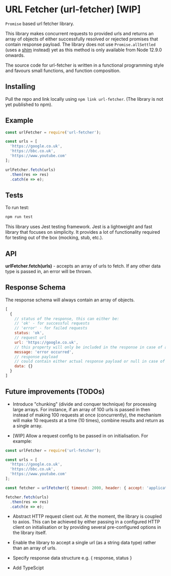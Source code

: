 # URL Fetcher (url-fetcher) [WIP]

`Promise` based url fetcher library.

This library makes concurrent requests to provided urls and returns an array of objects of either successfully resolved or rejected promises that contain response payload. The library does not use `Promise.allSettled` (uses a [shim](https://www.npmjs.com/package/promise.allsettled) instead) yet as this method is only available from Node 12.9.0 onwards.

The source code for url-fetcher is written in a functional programming style and favours small functions, and function composition.

## Installing

Pull the repo and link locally using `npm link url-fetcher`. (The library is not yet published to npm).

## Example

```javascript
const urlFetcher = require('url-fetcher');

const urls = [
  'https://google.co.uk',
  'https://bbc.co.uk',
  'https://www.youtube.com'
];

urlFetcher.fetch(urls)
  .then(res => res)
  .catch(e => e);
```

## Tests

To run test:

```js
npm run test
```

This library uses Jest testing framework. Jest is a lightweight and fast library that focuses on simplicity. It provides a lot of functionality required for testing out of the box (mocking, stub, etc.).

## API

**urlFetcher.fetch(urls)** - accepts an array of urls to fetch. If any other data type is passed in, an error will be thrown.

## Response Schema

The response schema will always contain an array of objects.

```javascript
[
  {
    // status of the response, this can either be:
    // 'ok' - for successful requests
    // 'error' - for failed requests
    status: 'ok',
    // request url
    url: 'https://google.co.uk',
    // this property will only be included in the response in case of a failed request
    message: 'error occurred',
    // response payload
    // could contain either actual response payload or null in case of error
    data: {}
  }
]
```

## Future improvements (TODOs)

- Introduce "chunking" (divide and conquer technique) for processing large arrays. For instance, if an array of 100 urls is passed in then instead of making 100 requests at once (concurrently), the mechanism will make 10 requests at a time (10 times), combine results and return as a single array.

- [WIP] Allow a request config to be passed in on initialisation. For example:

```javascript
const urlFetcher = require('url-fetcher');

const urls = [
  'https://google.co.uk',
  'https://bbc.co.uk',
  'https://www.youtube.com'
];

const fetcher = urlFetcher({ timeout: 2000, header: { accept: 'application/json' } });

fetcher.fetch(urls)
  .then(res => res)
  .catch(e => e);
```

- Abstract HTTP request client out. At the moment, the library is coupled to axios. This can be achieved by either passing in a configured HTTP client on initialisation or by providing several pre-configured options in the library itself.

- Enable the library to accept a single url (as a string data type) rather than an array of urls.

- Specify response data structure e.g. { response, status }

- Add TypeScipt
